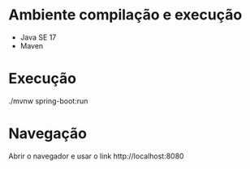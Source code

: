 # Ambiente compilação e execução

* Java SE 17
* Maven

# Execução

./mvnw spring-boot:run

# Navegação

Abrir o navegador e usar o link http://localhost:8080
